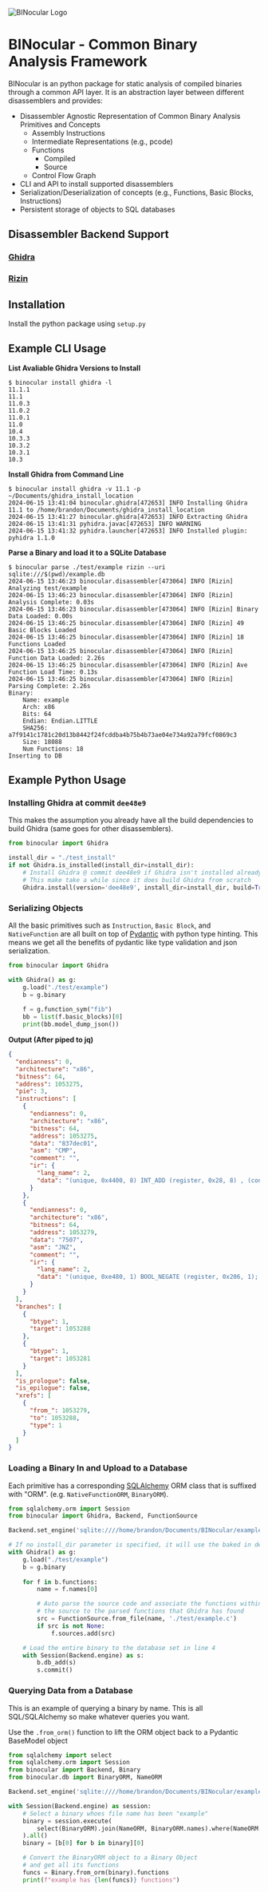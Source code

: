 ![BINocular Logo](./imgs/BINocular-logo-background.svg)
# BINocular - Common Binary Analysis Framework

BINocular is an python package for static analysis of compiled binaries 
through a common API layer. It is an abstraction layer between different
disassemblers and provides:

- Disassembler Agnostic Representation of Common Binary Analysis Primitives and Concepts
  * Assembly Instructions
  * Intermediate Representations (e.g., pcode)
  * Functions
    - Compiled
    - Source
  * Control Flow Graph
- CLI and API to install supported disassemblers
- Serialization/Deserialization of concepts (e.g., Functions, Basic Blocks, Instructions)
- Persistent storage of objects to SQL databases

## Disassembler Backend Support
### [Ghidra](https://www.ghidra-sre.org/)
### [Rizin](https://rizin.re/)

## Installation
Install the python package using `setup.py`

## Example CLI Usage
**List Avaliable Ghidra Versions to Install**
```shell
$ binocular install ghidra -l 
11.1.1
11.1
11.0.3
11.0.2
11.0.1
11.0
10.4
10.3.3
10.3.2
10.3.1
10.3
```

**Install Ghidra from Command Line**
```shell
$ binocular install ghidra -v 11.1 -p ~/Documents/ghidra_install_location
2024-06-15 13:41:04 binocular.ghidra[472653] INFO Installing Ghidra 11.1 to /home/brandon/Documents/ghidra_install_location
2024-06-15 13:41:27 binocular.ghidra[472653] INFO Extracting Ghidra
2024-06-15 13:41:31 pyhidra.javac[472653] INFO WARNING
2024-06-15 13:41:32 pyhidra.launcher[472653] INFO Installed plugin: pyhidra 1.1.0
```

**Parse a Binary and load it to a SQLite Database**
```shell
$ binocular parse ./test/example rizin --uri sqlite:///$(pwd)/example.db
2024-06-15 13:46:23 binocular.disassembler[473064] INFO [Rizin] Analyzing test/example
2024-06-15 13:46:23 binocular.disassembler[473064] INFO [Rizin] Analysis Complete: 0.03s
2024-06-15 13:46:23 binocular.disassembler[473064] INFO [Rizin] Binary Data Loaded: 0.00s
2024-06-15 13:46:25 binocular.disassembler[473064] INFO [Rizin] 49 Basic Blocks Loaded
2024-06-15 13:46:25 binocular.disassembler[473064] INFO [Rizin] 18 Functions Loaded
2024-06-15 13:46:25 binocular.disassembler[473064] INFO [Rizin] Function Data Loaded: 2.26s
2024-06-15 13:46:25 binocular.disassembler[473064] INFO [Rizin] Ave Function Load Time: 0.13s
2024-06-15 13:46:25 binocular.disassembler[473064] INFO [Rizin] Parsing Complete: 2.26s
Binary:
	Name: example
	Arch: x86
	Bits: 64
	Endian: Endian.LITTLE
	SHA256: a7f9141c1781c20d13b8442f24fcddba4b75b4b73ae04e734a92a79fcf0869c3
	Size: 18088
	Num Functions: 18
Inserting to DB
```

## Example Python Usage

### Installing Ghidra at commit `dee48e9`

This makes the assumption you already have all the build dependencies to build Ghidra (same goes for other disassemblers).
```python
from binocular import Ghidra

install_dir = "./test_install"
if not Ghidra.is_installed(install_dir=install_dir):
    # Install Ghidra @ commit dee48e9 if Ghidra isn't installed already
    # This make take a while since it does build Ghidra from scratch
    Ghidra.install(version='dee48e9', install_dir=install_dir, build=True)
```

### Serializing Objects
All the basic primitives such as `Instruction`, `Basic Block`, and `NativeFunction` are all built on top of [Pydantic](https://docs.pydantic.dev/latest/) with python type hinting. This means we get all the benefits of pydantic like type validation and json serialization.


```python
from binocular import Ghidra

with Ghidra() as g:
    g.load("./test/example")
    b = g.binary
    
    f = g.function_sym("fib")
    bb = list(f.basic_blocks)[0]
    print(bb.model_dump_json())
```

**Output (After piped to jq)**
```json
{
  "endianness": 0,
  "architecture": "x86",
  "bitness": 64,
  "address": 1053275,
  "pie": 3,
  "instructions": [
    {
      "endianness": 0,
      "architecture": "x86",
      "bitness": 64,
      "address": 1053275,
      "data": "837dec01",
      "asm": "CMP",
      "comment": "",
      "ir": {
        "lang_name": 2,
        "data": "(unique, 0x4400, 8) INT_ADD (register, 0x28, 8) , (const, 0xffffffffffffffec, 8);(unique, 0xdb00, 4) LOAD (const, 0x1b1, 4) , (unique, 0x4400, 8);(unique, 0x27600, 4) COPY (unique, 0xdb00, 4);(register, 0x200, 1) INT_LESS (unique, 0x27600, 4) , (const, 0x1, 4);(register, 0x20b, 1) INT_SBORROW (unique, 0x27600, 4) , (const, 0x1, 4);(unique, 0x27700, 4) INT_SUB (unique, 0x27600, 4) , (const, 0x1, 4);(register, 0x207, 1) INT_SLESS (unique, 0x27700, 4) , (const, 0x0, 4);(register, 0x206, 1) INT_EQUAL (unique, 0x27700, 4) , (const, 0x0, 4);(unique, 0x15080, 4) INT_AND (unique, 0x27700, 4) , (const, 0xff, 4);(unique, 0x15100, 1) POPCOUNT (unique, 0x15080, 4);(unique, 0x15180, 1) INT_AND (unique, 0x15100, 1) , (const, 0x1, 1);(register, 0x202, 1) INT_EQUAL (unique, 0x15180, 1) , (const, 0x0, 1)"
      }
    },
    {
      "endianness": 0,
      "architecture": "x86",
      "bitness": 64,
      "address": 1053279,
      "data": "7507",
      "asm": "JNZ",
      "comment": "",
      "ir": {
        "lang_name": 2,
        "data": "(unique, 0xe480, 1) BOOL_NEGATE (register, 0x206, 1); ---  CBRANCH (ram, 0x101268, 8) , (unique, 0xe480, 1)"
      }
    }
  ],
  "branches": [
    {
      "btype": 1,
      "target": 1053288
    },
    {
      "btype": 1,
      "target": 1053281
    }
  ],
  "is_prologue": false,
  "is_epilogue": false,
  "xrefs": [
    {
      "from_": 1053279,
      "to": 1053288,
      "type": 1
    }
  ]
}
```

### Loading a Binary In and Upload to a Database
Each primitive has a corresponding [SQLAlchemy](https://www.sqlalchemy.org/) ORM class that is suffixed with "ORM". (e.g. `NativeFunctionORM`, `BinaryORM`). 

```python
from sqlalchemy.orm import Session
from binocular import Ghidra, Backend, FunctionSource

Backend.set_engine('sqlite:////home/brandon/Documents/BINocular/example.db')

# If no install_dir parameter is specified, it will use the baked in default path (inside the python package itself)
with Ghidra() as g:
    g.load("./test/example")
    b = g.binary
    
    for f in b.functions:
        name = f.names[0]

        # Auto parse the source code and associate the functions within 
        # the source to the parsed functions that Ghidra has found
        src = FunctionSource.from_file(name, './test/example.c')
        if src is not None:
            f.sources.add(src)

    # Load the entire binary to the database set in line 4
    with Session(Backend.engine) as s:
        b.db_add(s)
        s.commit()

```

### Querying Data from a Database
This is an example of querying a binary by name. This is all SQL/SQLAlchemy so make whatever queries you want.

Use the `.from_orm()` function to lift the ORM object back to a Pydantic BaseModel object
```python
from sqlalchemy import select
from sqlalchemy.orm import Session
from binocular import Backend, Binary
from binocular.db import BinaryORM, NameORM

Backend.set_engine('sqlite:////home/brandon/Documents/BINocular/example.db')

with Session(Backend.engine) as session:
    # Select a binary whoes file name has been "example"
    binary = session.execute(
        select(BinaryORM).join(NameORM, BinaryORM.names).where(NameORM.name == 'example')
    ).all()
    binary = [b[0] for b in binary][0]

    # Convert the BinaryORM object to a Binary Object
    # and get all its functions
    funcs = Binary.from_orm(binary).functions
    print(f"example has {len(funcs)} functions")
```